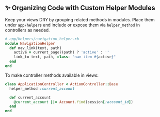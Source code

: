 ## ✨ Organizing Code with Custom Helper Modules

Keep your views DRY by grouping related methods in modules. Place them under `app/helpers` and include or expose them via `helper_method` in controllers as needed.

```ruby
# app/helpers/navigation_helper.rb
module NavigationHelper
  def nav_link(text, path)
    active = current_page?(path) ? 'active' : ''
    link_to text, path, class: "nav-item #{active}"
  end
end
```

To make controller methods available in views:

```ruby
class ApplicationController < ActionController::Base
  helper_method :current_account

  def current_account
    @current_account ||= Account.find(session[:account_id])
  end
end
```
